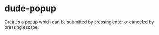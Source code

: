 # dude-popup

Creates a popup which can be submitted by pressing enter or canceled by pressing escape.
